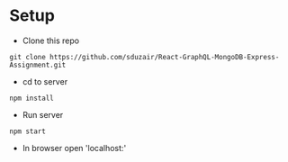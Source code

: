 # Setup

- Clone this repo
```
git clone https://github.com/sduzair/React-GraphQL-MongoDB-Express-Assignment.git
```
- cd to server
```
npm install
```
- Run server
```
npm start
```
- In browser open 'localhost:<PORT>'
